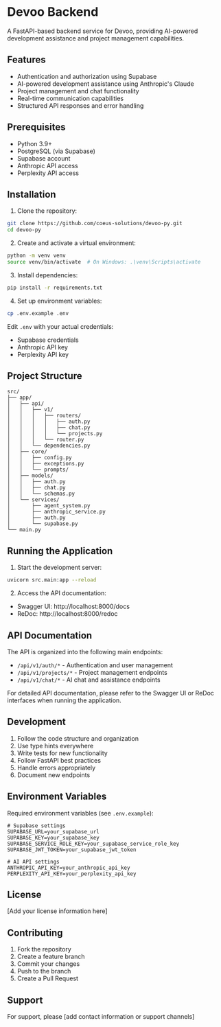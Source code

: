# Devoo Backend

A FastAPI-based backend service for Devoo, providing AI-powered development assistance and project management capabilities.

## Features

- Authentication and authorization using Supabase
- AI-powered development assistance using Anthropic's Claude
- Project management and chat functionality
- Real-time communication capabilities
- Structured API responses and error handling

## Prerequisites

- Python 3.9+
- PostgreSQL (via Supabase)
- Supabase account
- Anthropic API access
- Perplexity API access

## Installation

1. Clone the repository:
```bash
git clone https://github.com/coeus-solutions/devoo-py.git
cd devoo-py
```

2. Create and activate a virtual environment:
```bash
python -m venv venv
source venv/bin/activate  # On Windows: .\venv\Scripts\activate
```

3. Install dependencies:
```bash
pip install -r requirements.txt
```

4. Set up environment variables:
```bash
cp .env.example .env
```
Edit `.env` with your actual credentials:
- Supabase credentials
- Anthropic API key
- Perplexity API key

## Project Structure

```
src/
├── app/
│   ├── api/
│   │   ├── v1/
│   │   │   ├── routers/
│   │   │   │   ├── auth.py
│   │   │   │   ├── chat.py
│   │   │   │   └── projects.py
│   │   │   └── router.py
│   │   └── dependencies.py
│   ├── core/
│   │   ├── config.py
│   │   ├── exceptions.py
│   │   └── prompts/
│   ├── models/
│   │   ├── auth.py
│   │   ├── chat.py
│   │   └── schemas.py
│   └── services/
│       ├── agent_system.py
│       ├── anthropic_service.py
│       ├── auth.py
│       └── supabase.py
└── main.py
```

## Running the Application

1. Start the development server:
```bash
uvicorn src.main:app --reload
```

2. Access the API documentation:
- Swagger UI: http://localhost:8000/docs
- ReDoc: http://localhost:8000/redoc

## API Documentation

The API is organized into the following main endpoints:

- `/api/v1/auth/*` - Authentication and user management
- `/api/v1/projects/*` - Project management endpoints
- `/api/v1/chat/*` - AI chat and assistance endpoints

For detailed API documentation, please refer to the Swagger UI or ReDoc interfaces when running the application.

## Development

1. Follow the code structure and organization
2. Use type hints everywhere
3. Write tests for new functionality
4. Follow FastAPI best practices
5. Handle errors appropriately
6. Document new endpoints

## Environment Variables

Required environment variables (see `.env.example`):

```
# Supabase settings
SUPABASE_URL=your_supabase_url
SUPABASE_KEY=your_supabase_key
SUPABASE_SERVICE_ROLE_KEY=your_supabase_service_role_key
SUPABASE_JWT_TOKEN=your_supabase_jwt_token

# AI API settings
ANTHROPIC_API_KEY=your_anthropic_api_key
PERPLEXITY_API_KEY=your_perplexity_api_key
```

## License

[Add your license information here]

## Contributing

1. Fork the repository
2. Create a feature branch
3. Commit your changes
4. Push to the branch
5. Create a Pull Request

## Support

For support, please [add contact information or support channels] 
